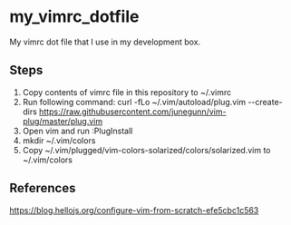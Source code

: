 # my_vimrc_dotfile
My vimrc dot file that I use in my development box.

## Steps
1. Copy contents of vimrc file in this repository to ~/.vimrc
2. Run following command:
    curl -fLo ~/.vim/autoload/plug.vim --create-dirs https://raw.githubusercontent.com/junegunn/vim-plug/master/plug.vim
3. Open vim and run :PlugInstall
4. mkdir ~/.vim/colors 
5. Copy ~/.vim/plugged/vim-colors-solarized/colors/solarized.vim to ~/.vim/colors
    
## References
https://blog.hellojs.org/configure-vim-from-scratch-efe5cbc1c563
